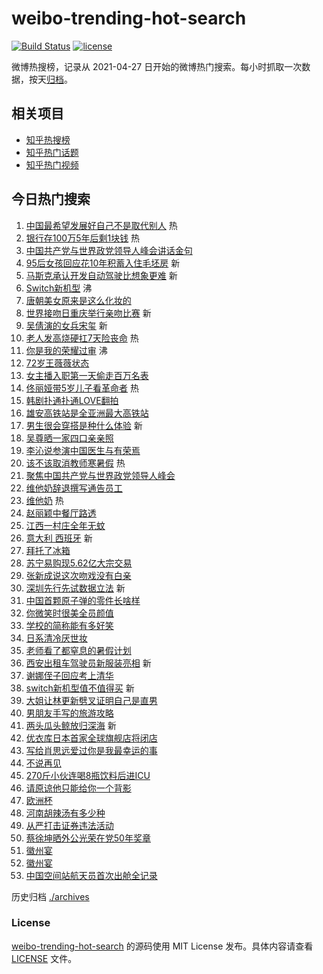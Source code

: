# weibo-trending-hot-search

[![Build Status](https://github.com/justjavac/weibo-trending-hot-search/workflows/ci/badge.svg?branch=master)](https://github.com/justjavac/weibo-trending-hot-search/actions)
[![license](https://img.shields.io/github/license/justjavac/weibo-trending-hot-search)](https://github.com/justjavac/weibo-trending-hot-search/blob/master/LICENSE)

微博热搜榜，记录从 2021-04-27 日开始的微博热门搜索。每小时抓取一次数据，按天[归档](./archives)。

## 相关项目

- [知乎热搜榜](https://github.com/justjavac/zhihu-trending-top-search)
- [知乎热门话题](https://github.com/justjavac/zhihu-trending-hot-questions)
- [知乎热门视频](https://github.com/justjavac/zhihu-trending-hot-video)

## 今日热门搜索

<!-- BEGIN -->
<!-- 最后更新时间 Wed Jul 07 2021 01:22:49 GMT+0800 (China Standard Time) -->

1. [中国最希望发展好自己不是取代别人](https://s.weibo.com//weibo?q=%23%E4%B8%AD%E5%9B%BD%E6%9C%80%E5%B8%8C%E6%9C%9B%E5%8F%91%E5%B1%95%E5%A5%BD%E8%87%AA%E5%B7%B1%E4%B8%8D%E6%98%AF%E5%8F%96%E4%BB%A3%E5%88%AB%E4%BA%BA%23&Refer=new_time)
   热
2. [银行存100万5年后剩1块钱](https://s.weibo.com//weibo?q=%23%E9%93%B6%E8%A1%8C%E5%AD%98100%E4%B8%875%E5%B9%B4%E5%90%8E%E5%89%A91%E5%9D%97%E9%92%B1%23&Refer=top)
   热
3. [中国共产党与世界政党领导人峰会讲话金句](https://s.weibo.com//weibo?q=%23%E4%B8%AD%E5%9B%BD%E5%85%B1%E4%BA%A7%E5%85%9A%E4%B8%8E%E4%B8%96%E7%95%8C%E6%94%BF%E5%85%9A%E9%A2%86%E5%AF%BC%E4%BA%BA%E5%B3%B0%E4%BC%9A%E8%AE%B2%E8%AF%9D%E9%87%91%E5%8F%A5%23&Refer=top)
4. [95后女孩回应花10年积蓄入住毛坯房](https://s.weibo.com//weibo?q=%2395%E5%90%8E%E5%A5%B3%E5%AD%A9%E5%9B%9E%E5%BA%94%E8%8A%B110%E5%B9%B4%E7%A7%AF%E8%93%84%E5%85%A5%E4%BD%8F%E6%AF%9B%E5%9D%AF%E6%88%BF%23&Refer=top)
   新
5. [马斯克承认开发自动驾驶比想象更难](https://s.weibo.com//weibo?q=%23%E9%A9%AC%E6%96%AF%E5%85%8B%E6%89%BF%E8%AE%A4%E5%BC%80%E5%8F%91%E8%87%AA%E5%8A%A8%E9%A9%BE%E9%A9%B6%E6%AF%94%E6%83%B3%E8%B1%A1%E6%9B%B4%E9%9A%BE%23&Refer=top)
   新
6. [Switch新机型](https://s.weibo.com//weibo?q=%23Switch%E6%96%B0%E6%9C%BA%E5%9E%8B%23&Refer=top)
   沸
7. [唐朝美女原来是这么化妆的](https://s.weibo.com//weibo?q=%23%E5%94%90%E6%9C%9D%E7%BE%8E%E5%A5%B3%E5%8E%9F%E6%9D%A5%E6%98%AF%E8%BF%99%E4%B9%88%E5%8C%96%E5%A6%86%E7%9A%84%23&Refer=top)
8. [世界接吻日重庆举行亲吻比赛](https://s.weibo.com//weibo?q=%23%E4%B8%96%E7%95%8C%E6%8E%A5%E5%90%BB%E6%97%A5%E9%87%8D%E5%BA%86%E4%B8%BE%E8%A1%8C%E4%BA%B2%E5%90%BB%E6%AF%94%E8%B5%9B%23&Refer=top)
   新
9. [吴倩演的女兵宋玺](https://s.weibo.com//weibo?q=%23%E5%90%B4%E5%80%A9%E6%BC%94%E7%9A%84%E5%A5%B3%E5%85%B5%E5%AE%8B%E7%8E%BA%23&Refer=top)
   新
10. [老人发高烧硬扛7天险丧命](https://s.weibo.com//weibo?q=%23%E8%80%81%E4%BA%BA%E5%8F%91%E9%AB%98%E7%83%A7%E7%A1%AC%E6%89%9B7%E5%A4%A9%E9%99%A9%E4%B8%A7%E5%91%BD%23&Refer=top)
    热
11. [你是我的荣耀过审](https://s.weibo.com//weibo?q=%23%E4%BD%A0%E6%98%AF%E6%88%91%E7%9A%84%E8%8D%A3%E8%80%80%E8%BF%87%E5%AE%A1%23&Refer=top)
    沸
12. [72岁王薇薇状态](https://s.weibo.com//weibo?q=%2372%E5%B2%81%E7%8E%8B%E8%96%87%E8%96%87%E7%8A%B6%E6%80%81%23&Refer=top)
13. [女主播入职第一天偷走百万名表](https://s.weibo.com//weibo?q=%23%E5%A5%B3%E4%B8%BB%E6%92%AD%E5%85%A5%E8%81%8C%E7%AC%AC%E4%B8%80%E5%A4%A9%E5%81%B7%E8%B5%B0%E7%99%BE%E4%B8%87%E5%90%8D%E8%A1%A8%23&Refer=top)
14. [佟丽娅带5岁儿子看革命者](https://s.weibo.com//weibo?q=%23%E4%BD%9F%E4%B8%BD%E5%A8%85%E5%B8%A65%E5%B2%81%E5%84%BF%E5%AD%90%E7%9C%8B%E9%9D%A9%E5%91%BD%E8%80%85%23&Refer=top)
    热
15. [韩剧扑通扑通LOVE翻拍](https://s.weibo.com//weibo?q=%23%E9%9F%A9%E5%89%A7%E6%89%91%E9%80%9A%E6%89%91%E9%80%9ALOVE%E7%BF%BB%E6%8B%8D%23&Refer=top)
16. [雄安高铁站是全亚洲最大高铁站](https://s.weibo.com//weibo?q=%23%E9%9B%84%E5%AE%89%E9%AB%98%E9%93%81%E7%AB%99%E6%98%AF%E5%85%A8%E4%BA%9A%E6%B4%B2%E6%9C%80%E5%A4%A7%E9%AB%98%E9%93%81%E7%AB%99%23&Refer=top)
17. [男生很会穿搭是种什么体验](https://s.weibo.com//weibo?q=%23%E7%94%B7%E7%94%9F%E5%BE%88%E4%BC%9A%E7%A9%BF%E6%90%AD%E6%98%AF%E7%A7%8D%E4%BB%80%E4%B9%88%E4%BD%93%E9%AA%8C%23&Refer=top)
    新
18. [吴尊晒一家四口亲亲照](https://s.weibo.com//weibo?q=%23%E5%90%B4%E5%B0%8A%E6%99%92%E4%B8%80%E5%AE%B6%E5%9B%9B%E5%8F%A3%E4%BA%B2%E4%BA%B2%E7%85%A7%23&Refer=top)
19. [李沁说参演中国医生与有荣焉](https://s.weibo.com//weibo?q=%23%E6%9D%8E%E6%B2%81%E8%AF%B4%E5%8F%82%E6%BC%94%E4%B8%AD%E5%9B%BD%E5%8C%BB%E7%94%9F%E4%B8%8E%E6%9C%89%E8%8D%A3%E7%84%89%23&Refer=top)
20. [该不该取消教师寒暑假](https://s.weibo.com//weibo?q=%E8%AF%A5%E4%B8%8D%E8%AF%A5%E5%8F%96%E6%B6%88%E6%95%99%E5%B8%88%E5%AF%92%E6%9A%91%E5%81%87&Refer=top)
    热
21. [聚焦中国共产党与世界政党领导人峰会](https://s.weibo.com//weibo?q=%23%E8%81%9A%E7%84%A6%E4%B8%AD%E5%9B%BD%E5%85%B1%E4%BA%A7%E5%85%9A%E4%B8%8E%E4%B8%96%E7%95%8C%E6%94%BF%E5%85%9A%E9%A2%86%E5%AF%BC%E4%BA%BA%E5%B3%B0%E4%BC%9A%23&Refer=top)
22. [维他奶辞退撰写通告员工](https://s.weibo.com//weibo?q=%23%E7%BB%B4%E4%BB%96%E5%A5%B6%E8%BE%9E%E9%80%80%E6%92%B0%E5%86%99%E9%80%9A%E5%91%8A%E5%91%98%E5%B7%A5%23&Refer=top)
23. [维他奶](https://s.weibo.com//weibo?q=%E7%BB%B4%E4%BB%96%E5%A5%B6&Refer=top) 热
24. [赵丽颖中餐厅路透](https://s.weibo.com//weibo?q=%23%E8%B5%B5%E4%B8%BD%E9%A2%96%E4%B8%AD%E9%A4%90%E5%8E%85%E8%B7%AF%E9%80%8F%23&Refer=top)
25. [江西一村庄全年无蚊](https://s.weibo.com//weibo?q=%23%E6%B1%9F%E8%A5%BF%E4%B8%80%E6%9D%91%E5%BA%84%E5%85%A8%E5%B9%B4%E6%97%A0%E8%9A%8A%23&Refer=top)
26. [意大利 西班牙](https://s.weibo.com//weibo?q=%E6%84%8F%E5%A4%A7%E5%88%A9%20%E8%A5%BF%E7%8F%AD%E7%89%99&Refer=top)
    新
27. [拜托了冰箱](https://s.weibo.com//weibo?q=%E6%8B%9C%E6%89%98%E4%BA%86%E5%86%B0%E7%AE%B1&Refer=top)
28. [苏宁易购现5.62亿大宗交易](https://s.weibo.com//weibo?q=%23%E8%8B%8F%E5%AE%81%E6%98%93%E8%B4%AD%E7%8E%B05.62%E4%BA%BF%E5%A4%A7%E5%AE%97%E4%BA%A4%E6%98%93%23&Refer=top)
29. [张新成说这次吻戏没有白亲](https://s.weibo.com//weibo?q=%23%E5%BC%A0%E6%96%B0%E6%88%90%E8%AF%B4%E8%BF%99%E6%AC%A1%E5%90%BB%E6%88%8F%E6%B2%A1%E6%9C%89%E7%99%BD%E4%BA%B2%23&Refer=top)
30. [深圳先行先试数据立法](https://s.weibo.com//weibo?q=%23%E6%B7%B1%E5%9C%B3%E5%85%88%E8%A1%8C%E5%85%88%E8%AF%95%E6%95%B0%E6%8D%AE%E7%AB%8B%E6%B3%95%23&Refer=top)
    新
31. [中国首颗原子弹的零件长啥样](https://s.weibo.com//weibo?q=%23%E4%B8%AD%E5%9B%BD%E9%A6%96%E9%A2%97%E5%8E%9F%E5%AD%90%E5%BC%B9%E7%9A%84%E9%9B%B6%E4%BB%B6%E9%95%BF%E5%95%A5%E6%A0%B7%23&Refer=top)
32. [你微笑时很美全员颜值](https://s.weibo.com//weibo?q=%23%E4%BD%A0%E5%BE%AE%E7%AC%91%E6%97%B6%E5%BE%88%E7%BE%8E%E5%85%A8%E5%91%98%E9%A2%9C%E5%80%BC%23&Refer=top)
33. [学校的简称能有多好笑](https://s.weibo.com//weibo?q=%23%E5%AD%A6%E6%A0%A1%E7%9A%84%E7%AE%80%E7%A7%B0%E8%83%BD%E6%9C%89%E5%A4%9A%E5%A5%BD%E7%AC%91%23&Refer=top)
34. [日系清冷厌世妆](https://s.weibo.com//weibo?q=%23%E6%97%A5%E7%B3%BB%E6%B8%85%E5%86%B7%E5%8E%8C%E4%B8%96%E5%A6%86%23&Refer=top)
35. [老师看了都窒息的暑假计划](https://s.weibo.com//weibo?q=%23%E8%80%81%E5%B8%88%E7%9C%8B%E4%BA%86%E9%83%BD%E7%AA%92%E6%81%AF%E7%9A%84%E6%9A%91%E5%81%87%E8%AE%A1%E5%88%92%23&Refer=top)
36. [西安出租车驾驶员新服装亮相](https://s.weibo.com//weibo?q=%23%E8%A5%BF%E5%AE%89%E5%87%BA%E7%A7%9F%E8%BD%A6%E9%A9%BE%E9%A9%B6%E5%91%98%E6%96%B0%E6%9C%8D%E8%A3%85%E4%BA%AE%E7%9B%B8%23&Refer=top)
    新
37. [谢娜侄子回应考上清华](https://s.weibo.com//weibo?q=%23%E8%B0%A2%E5%A8%9C%E4%BE%84%E5%AD%90%E5%9B%9E%E5%BA%94%E8%80%83%E4%B8%8A%E6%B8%85%E5%8D%8E%23&Refer=top)
38. [switch新机型值不值得买](https://s.weibo.com//weibo?q=%23switch%E6%96%B0%E6%9C%BA%E5%9E%8B%E5%80%BC%E4%B8%8D%E5%80%BC%E5%BE%97%E4%B9%B0%23&Refer=top)
    新
39. [大姐让林更新劈叉证明自己是直男](https://s.weibo.com//weibo?q=%23%E5%A4%A7%E5%A7%90%E8%AE%A9%E6%9E%97%E6%9B%B4%E6%96%B0%E5%8A%88%E5%8F%89%E8%AF%81%E6%98%8E%E8%87%AA%E5%B7%B1%E6%98%AF%E7%9B%B4%E7%94%B7%23&Refer=top)
40. [男朋友手写的旅游攻略](https://s.weibo.com//weibo?q=%23%E7%94%B7%E6%9C%8B%E5%8F%8B%E6%89%8B%E5%86%99%E7%9A%84%E6%97%85%E6%B8%B8%E6%94%BB%E7%95%A5%23&Refer=top)
41. [两头瓜头鲸放归深海](https://s.weibo.com//weibo?q=%23%E4%B8%A4%E5%A4%B4%E7%93%9C%E5%A4%B4%E9%B2%B8%E6%94%BE%E5%BD%92%E6%B7%B1%E6%B5%B7%23&Refer=top)
    新
42. [优衣库日本首家全球旗舰店将闭店](https://s.weibo.com//weibo?q=%23%E4%BC%98%E8%A1%A3%E5%BA%93%E6%97%A5%E6%9C%AC%E9%A6%96%E5%AE%B6%E5%85%A8%E7%90%83%E6%97%97%E8%88%B0%E5%BA%97%E5%B0%86%E9%97%AD%E5%BA%97%23&Refer=top)
43. [写给肖思远爱过你是我最幸运的事](https://s.weibo.com//weibo?q=%23%E5%86%99%E7%BB%99%E8%82%96%E6%80%9D%E8%BF%9C%E7%88%B1%E8%BF%87%E4%BD%A0%E6%98%AF%E6%88%91%E6%9C%80%E5%B9%B8%E8%BF%90%E7%9A%84%E4%BA%8B%23&Refer=top)
44. [不说再见](https://s.weibo.com//weibo?q=%23%E4%B8%8D%E8%AF%B4%E5%86%8D%E8%A7%81%23&Refer=top)
45. [270斤小伙连喝8瓶饮料后进ICU](https://s.weibo.com//weibo?q=%23270%E6%96%A4%E5%B0%8F%E4%BC%99%E8%BF%9E%E5%96%9D8%E7%93%B6%E9%A5%AE%E6%96%99%E5%90%8E%E8%BF%9BICU%23&Refer=top)
46. [请原谅他只能给你一个背影](https://s.weibo.com//weibo?q=%23%E8%AF%B7%E5%8E%9F%E8%B0%85%E4%BB%96%E5%8F%AA%E8%83%BD%E7%BB%99%E4%BD%A0%E4%B8%80%E4%B8%AA%E8%83%8C%E5%BD%B1%23&Refer=top)
47. [欧洲杯](https://s.weibo.com//weibo?q=%E6%AC%A7%E6%B4%B2%E6%9D%AF&Refer=top)
48. [河南胡辣汤有多少种](https://s.weibo.com//weibo?q=%23%E6%B2%B3%E5%8D%97%E8%83%A1%E8%BE%A3%E6%B1%A4%E6%9C%89%E5%A4%9A%E5%B0%91%E7%A7%8D%23&Refer=top)
49. [从严打击证券违法活动](https://s.weibo.com//weibo?q=%23%E4%BB%8E%E4%B8%A5%E6%89%93%E5%87%BB%E8%AF%81%E5%88%B8%E8%BF%9D%E6%B3%95%E6%B4%BB%E5%8A%A8%23&Refer=top)
50. [蔡徐坤晒外公光荣在党50年奖章](https://s.weibo.com//weibo?q=%23%E8%94%A1%E5%BE%90%E5%9D%A4%E6%99%92%E5%A4%96%E5%85%AC%E5%85%89%E8%8D%A3%E5%9C%A8%E5%85%9A50%E5%B9%B4%E5%A5%96%E7%AB%A0%23&Refer=top)
51. [徽州宴](https://s.weibo.com//weibo?q=%23%E5%BE%BD%E5%B7%9E%E5%AE%B4%23&Refer=top)
52. [徽州宴](https://s.weibo.com//weibo?q=%E5%BE%BD%E5%B7%9E%E5%AE%B4&Refer=top)
53. [中国空间站航天员首次出舱全记录](https://s.weibo.com//weibo?q=%23%E4%B8%AD%E5%9B%BD%E7%A9%BA%E9%97%B4%E7%AB%99%E8%88%AA%E5%A4%A9%E5%91%98%E9%A6%96%E6%AC%A1%E5%87%BA%E8%88%B1%E5%85%A8%E8%AE%B0%E5%BD%95%23&Refer=top)

<!-- END -->

历史归档 [./archives](./archives)

### License

[weibo-trending-hot-search](https://github.com/justjavac/weibo-trending-hot-search)
的源码使用 MIT License 发布。具体内容请查看 [LICENSE](./LICENSE) 文件。
